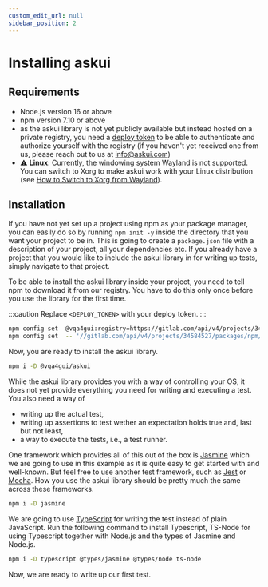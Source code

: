 ```yaml
---
custom_edit_url: null
sidebar_position: 2
---
```


# Installing askui

## Requirements

- Node.js version 16 or above
- npm version 7.10 or above
- as the askui library is not yet publicly available but instead hosted on a private registry, you need a [deploy token](https://docs.gitlab.com/ee/user/project/deploy_tokens/) to be able to authenticate and authorize yourself with the registry (if you haven't yet received one from us, please reach out to us at <info@askui.com>)
- :warning: **Linux**: Currently, the windowing system Wayland is not supported. You can switch to Xorg to make askui work with your Linux distribution (see [How to Switch to Xorg from Wayland](https://www.maketecheasier.com/switch-xorg-wayland-ubuntu1710/)).

## Installation

If you have not yet set up a project using npm as your package manager, you can easily do so by running `npm init -y` inside the directory that you want your project to be in. This is going to create a `package.json` file with a description of your project, all your dependencies etc. If you already have a project that you would like to include the askui library in for writing up tests, simply navigate to that project.

To be able to install the askui library inside your project, you need to tell npm to download it from our registry. You have to do this only once before you use the library for the first time.

:::caution
Replace  `<DEPLOY_TOKEN>` with your deploy token.
:::

```bash
npm config set  @vqa4gui:registry=https://gitlab.com/api/v4/projects/34584527/packages/npm/
npm config set  -- '//gitlab.com/api/v4/projects/34584527/packages/npm/:_authToken' "<DEPLOY_TOKEN>"
```

Now, you are ready to install the askui library.

```bash
npm i -D @vqa4gui/askui
```

While the askui library provides you with a way of controlling your OS, it does not yet provide everything you need for writing and executing a test. You also need a way of 
- writing up the actual test, 
- writing up assertions to test wether an expectation holds true and, last but not least, 
- a way to execute the tests, i.e., a test runner.

One framework which provides all of this out of the box is [Jasmine](https://jasmine.github.io/) which we are going to use in this example as it is quite easy to get started with and well-known. But feel free to use another test framework, such as [Jest](https://jestjs.io/) or [Mocha](https://mochajs.org/). How you use the askui library should be pretty much the same across these frameworks.

```bash
npm i -D jasmine
```

We are going to use [TypeScript](https://www.typescriptlang.org/) for writing the test instead of plain JavaScript. Run the following command to install Typescript, TS-Node for using Typescript together with Node.js and the types of Jasmine and Node.js.

```bash
npm i -D typescript @types/jasmine @types/node ts-node
```

Now, we are ready to write up our first test.
